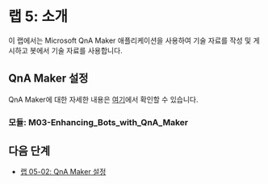 ﻿---
lab:
    title: '랩 5: 소개'
    module: '모듈 3: QnA Maker로 봇 개선'
---

# 랩 5: 소개

이 랩에서는 Microsoft QnA Maker 애플리케이션을 사용하여 기술 자료를 작성 및 게시하고 봇에서 기술 자료를 사용합니다.

## QnA Maker 설정

QnA Maker에 대한 자세한 내용은 [여기](https://docs.microsoft.com/ko-kr/azure/cognitive-services/qnamaker/overview/overview)에서 확인할 수 있습니다.

### 모듈: M03-Enhancing_Bots_with_QnA_Maker

## 다음 단계

-   [랩 05-02: QnA Maker 설정](../Lab5-QnA/02-QnAMaker_Setup.md)
